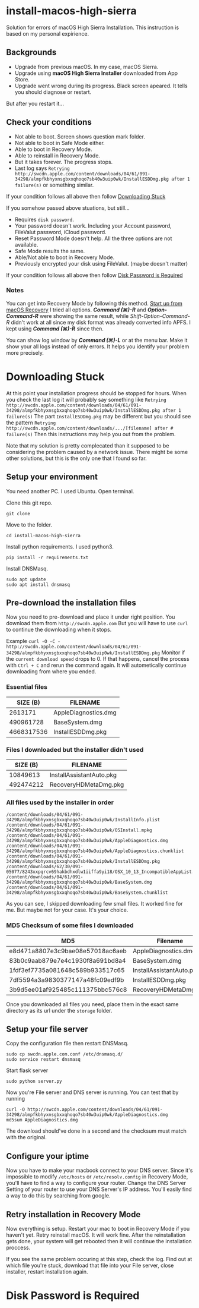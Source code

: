 # install-macos-high-sierra
Solution for errors of macOS High Sierra Installation.
This instruction is based on my personal expirience.

## Backgrounds
- Upgrade from previous macOS. In my case, macOS Sierra.
- Upgrade using **macOS High Sierra Installer** downloaded from App Store.
- Upgrade went wrong during its progress. Black screen apeared. It tells you should diagnose or restart.

But after you restart it...

## Check your conditions
- Not able to boot. Screen shows question mark folder.
- Not able to boot in Safe Mode either.
- Able to boot in Recovery Mode.
- Able to reinstall in Recovery Mode.
- But it takes forever. The progress stops.
- Last log says `Retrying http://swcdn.apple.com/content/downloads/04/61/091-34298/almpfkbhyxnsgbxxqhoqo7sb40w3uip0wk/InstallESDDmg.pkg after 1 failure(s)` or something similar.

If your condition follows all above then follow [Downloading Stuck](#downloading-stuck)

If you somehow passed above stuations, but still...
- Requires `disk password`.
- Your password doesn't work. Including your Account password, FileValut password, iCloud password.
- Reset Password Mode doesn't help. All the three options are not available.
- Safe Mode results the same.
- Able/Not able to boot in Recovery Mode.
- Previously encrypted your disk using FileValut. (maybe doesn't matter)

If your condition follows all above then follow [Disk Password is Required](#disk-password-is-required)

### Notes
You can get into Recovery Mode by following this method. [Start up from macOS Recovery](https://support.apple.com/en-us/HT204904#recovery)
I tried all options. **_Command (⌘)-R_** and **_Option-Command-R_** were showing the same result, while *Shift-Option-Command-R* didn't work at all since my disk format was already converted info APFS. I kept using **_Command (⌘)-R_** since then.

You can show log window by **_Command (⌘)-L_** or at the menu bar. Make it show your all logs instead of only errors. It helps you identify your problem more precisely.


# Downloading Stuck
At this point your installation progress should be stopped for hours. When you check the last log it will probably say something like
`Retrying http://swcdn.apple.com/content/downloads/04/61/091-34298/almpfkbhyxnsgbxxqhoqo7sb40w3uip0wk/InstallESDDmg.pkg after 1 failure(s)`
The part `InstallESDDmg.pkg` may be different but you should see the pattern
`Retrying http://swcdn.apple.com/content/downloads/.../[filename] after # failure(s)`
Then this instructions may help you out from the problem.

Note that my solution is pretty complecated than it supposed to be considering the problem caused by a network issue. There might be some other solutions, but this is the only one that I found so far.

## Setup your environment
You need another PC. I used Ubuntu. Open terminal.

Clone this git repo.

```git clone```

Move to the folder.

```cd install-macos-high-sierra```

Install python requirements. I used python3.

```pip install -r requirements.txt```

Install DNSMasq.

```
sudo apt update
sudo apt install dnsmasq
```


## Pre-download the installation files
Now you need to pre-download and place it under right position.
You download them from `http://swcdn.apple.com`
But you will have to use `curl` to continue the downloading when it stops.

Example `curl -O -C - http://swcdn.apple.com/content/downloads/04/61/091-34298/almpfkbhyxnsgbxxqhoqo7sb40w3uip0wk/InstallESDDmg.pkg`
Monitor if the `current download speed` drops to 0. If that happens, cancel the process with `Ctrl + C` and rerun the command again. It will autometically continue downloading from where you ended.


### Essential files
| SIZE (B) | FILENAME |
| --- | --- |
| 2613171 | AppleDiagnostics.dmg |
| 490961728 | BaseSystem.dmg |
| 4668317536 | InstallESDDmg.pkg |

### Files I downloaded but the installer didn't used
| SIZE (B) | FILENAME |
| --- | --- |
| 10849613 | InstallAssistantAuto.pkg |
| 492474212 | RecoveryHDMetaDmg.pkg |

### All files used by the installer in order
```
/content/downloads/04/61/091-34298/almpfkbhyxnsgbxxqhoqo7sb40w3uip0wk/InstallInfo.plist
/content/downloads/04/61/091-34298/almpfkbhyxnsgbxxqhoqo7sb40w3uip0wk/OSInstall.mpkg
/content/downloads/04/61/091-34298/almpfkbhyxnsgbxxqhoqo7sb40w3uip0wk/AppleDiagnostics.dmg
/content/downloads/04/61/091-34298/almpfkbhyxnsgbxxqhoqo7sb40w3uip0wk/AppleDiagnostics.chunklist
/content/downloads/04/61/091-34298/almpfkbhyxnsgbxxqhoqo7sb40w3uip0wk/InstallESDDmg.pkg
/content/downloads/62/30/091-05077/8243xxpqrcv69hakbdhxdlw1iiffa9yi18/OSX_10_13_IncompatibleAppList.pkg
/content/downloads/04/61/091-34298/almpfkbhyxnsgbxxqhoqo7sb40w3uip0wk/BaseSystem.dmg
/content/downloads/04/61/091-34298/almpfkbhyxnsgbxxqhoqo7sb40w3uip0wk/BaseSystem.chunklist
```

As you can see, I skipped downloading few small files. It worked fine for me. But maybe not for your case. It's your choice.

### MD5 Checksum of some files I downloaded
| MD5 | Filename |
| --- | --- |
| e8d471a8807e3c9bae08e57018ac6aeb | AppleDiagnostics.dmg |
| 83b0c9aab879e7e4c1930f8a691bd8a4 | BaseSystem.dmg |
| 1fdf3ef7735a081648c589b933517c65 | InstallAssistantAuto.pkg |
| 7df5594a3a9830377147a48fc09edf9b | InstallESDDmg.pkg |
| 3b9d5ee01af925485c111375bbc576c8 | RecoveryHDMetaDmg.pkg |


Once you downloaded all files you need, place them in the exact same directory as its url under the `storage` folder.


## Setup your file server
Copy the configuration file then restart DNSMasq.

```
sudo cp swcdn.apple.com.conf /etc/dnsmasq.d/
sudo service restart dnsmasq
```

Start flask server

```
sudo python server.py
```

Now you're File server and DNS server is running.
You can test that by running

```
curl -O http://swcdn.apple.com/content/downloads/04/61/091-34298/almpfkbhyxnsgbxxqhoqo7sb40w3uip0wk/AppleDiagnostics.dmg
md5sum AppleDiagnostics.dmg
```

The download should've done in a second and the checksum must match with the original.

## Configure your iptime
Now you have to make your macbook connect to your DNS server. Since it's impossible to modify `/etc/hosts` or `/etc/resolv.config` in Recovery Mode, you'll have to find a way to configure your router. Change the DNS Server Setting of your router to use your DNS Server's IP address. You'll easily find a way to do this by searching from google.


## Retry installation in Recovery Mode
Now everything is setup. Restart your mac to boot in Recovery Mode if you haven't yet.
Retry reinstall macOS. It will work fine. After the reinstallation gets done, your system will get rebooted then it will continue the installation proccess.

If you see the same problem occuring at this step, check the log. Find out at which file you're stuck, download that file into your File server, close installer, restart installation again.



# Disk Password is Required

